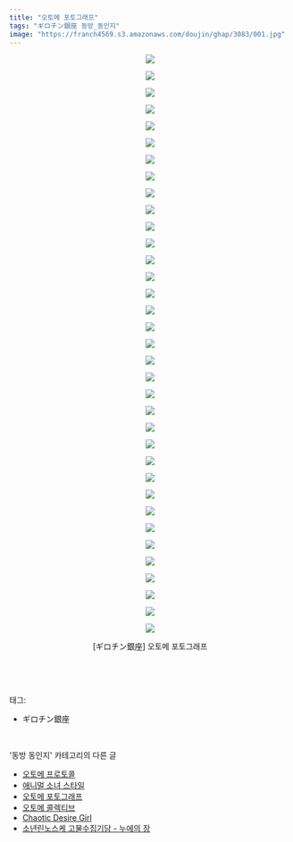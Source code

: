 ```yaml
---
title: "오토메 포토그래프"
tags: "ギロチン銀座 동방_동인지"
image: "https://franch4569.s3.amazonaws.com/doujin/ghap/3083/001.jpg"
---
```

<div class="article">
<p style="text-align: center; clear: none; float: none;"><img src="{{ site.imgserver2 }}/ghap/3083/001.jpg"/></p>
<p style="text-align: center; clear: none; float: none;"><img src="{{ site.imgserver2 }}/ghap/3083/002.jpg"/></p>
<p style="text-align: center; clear: none; float: none;"><img src="{{ site.imgserver2 }}/ghap/3083/003.jpg"/></p>
<p style="text-align: center; clear: none; float: none;"><img src="{{ site.imgserver2 }}/ghap/3083/004.jpg"/></p>
<p style="text-align: center; clear: none; float: none;"><img src="{{ site.imgserver2 }}/ghap/3083/005.jpg"/></p>
<p style="text-align: center; clear: none; float: none;"><img src="{{ site.imgserver2 }}/ghap/3083/006.jpg"/></p>
<p style="text-align: center; clear: none; float: none;"><img src="{{ site.imgserver2 }}/ghap/3083/007.jpg"/></p>
<p style="text-align: center; clear: none; float: none;"><img src="{{ site.imgserver2 }}/ghap/3083/008.jpg"/></p>
<p style="text-align: center; clear: none; float: none;"><img src="{{ site.imgserver2 }}/ghap/3083/009.jpg"/></p>
<p style="text-align: center; clear: none; float: none;"><img src="{{ site.imgserver2 }}/ghap/3083/010.jpg"/></p>
<p style="text-align: center; clear: none; float: none;"><img src="{{ site.imgserver2 }}/ghap/3083/011.jpg"/></p>
<p style="text-align: center; clear: none; float: none;"><img src="{{ site.imgserver2 }}/ghap/3083/012.jpg"/></p>
<p style="text-align: center; clear: none; float: none;"><img src="{{ site.imgserver2 }}/ghap/3083/013.jpg"/></p>
<p style="text-align: center; clear: none; float: none;"><img src="{{ site.imgserver2 }}/ghap/3083/014.jpg"/></p>
<p style="text-align: center; clear: none; float: none;"><img src="{{ site.imgserver2 }}/ghap/3083/015.jpg"/></p>
<p style="text-align: center; clear: none; float: none;"><img src="{{ site.imgserver2 }}/ghap/3083/016.jpg"/></p>
<p style="text-align: center; clear: none; float: none;"><img src="{{ site.imgserver2 }}/ghap/3083/017.jpg"/></p>
<p style="text-align: center; clear: none; float: none;"><img src="{{ site.imgserver2 }}/ghap/3083/018.jpg"/></p>
<p style="text-align: center; clear: none; float: none;"><img src="{{ site.imgserver2 }}/ghap/3083/019.jpg"/></p>
<p style="text-align: center; clear: none; float: none;"><img src="{{ site.imgserver2 }}/ghap/3083/020.jpg"/></p>
<p style="text-align: center; clear: none; float: none;"><img src="{{ site.imgserver2 }}/ghap/3083/021.jpg"/></p>
<p style="text-align: center; clear: none; float: none;"><img src="{{ site.imgserver2 }}/ghap/3083/022.jpg"/></p>
<p style="text-align: center; clear: none; float: none;"><img src="{{ site.imgserver2 }}/ghap/3083/023.jpg"/></p>
<p style="text-align: center; clear: none; float: none;"><img src="{{ site.imgserver2 }}/ghap/3083/024.jpg"/></p>
<p style="text-align: center; clear: none; float: none;"><img src="{{ site.imgserver2 }}/ghap/3083/025.jpg"/></p>
<p style="text-align: center; clear: none; float: none;"><img src="{{ site.imgserver2 }}/ghap/3083/026.jpg"/></p>
<p style="text-align: center; clear: none; float: none;"><img src="{{ site.imgserver2 }}/ghap/3083/027.jpg"/></p>
<p style="text-align: center; clear: none; float: none;"><img src="{{ site.imgserver2 }}/ghap/3083/028.jpg"/></p>
<p style="text-align: center; clear: none; float: none;"><img src="{{ site.imgserver2 }}/ghap/3083/029.jpg"/></p>
<p style="text-align: center; clear: none; float: none;"><img src="{{ site.imgserver2 }}/ghap/3083/030.jpg"/></p>
<p style="text-align: center; clear: none; float: none;"><img src="{{ site.imgserver2 }}/ghap/3083/031.jpg"/></p>
<p style="text-align: center; clear: none; float: none;"><img src="{{ site.imgserver2 }}/ghap/3083/032.jpg"/></p>
<p style="text-align: center; clear: none; float: none;"><img src="{{ site.imgserver2 }}/ghap/3083/033.jpg"/></p>
<p style="text-align: center; clear: none; float: none;"><img src="{{ site.imgserver2 }}/ghap/3083/034.jpg"/></p>
<p style="text-align: center; clear: none; float: none;"><img src="{{ site.imgserver2 }}/ghap/3083/035.jpg"/></p>
<p style="text-align: center; clear: none; float: none;">[ギロチン銀座] 오토메 포토그래프</p>
<p><br/></p>
</div><br/>
<div class="tagTrail">
<p>태그: </p>
<ul>
<li>ギロチン銀座</li>
</ul>
</div><br/>
<div class="another">
<p>'동방 동인지' 카테고리의 다른 글</p>
<ul>
<li><a href="/ghap_3085">오토메 프로토콜</a></li>
<li><a href="/ghap_3084">애니멀 소녀 스타일</a></li>
<li><a href="/ghap_3083">오토메 포토그래프</a></li>
<li><a href="/ghap_3082">오토메 콜렉티브</a></li>
<li><a href="/ghap_3081">Chaotic Desire Girl</a></li>
<li><a href="/ghap_3080">소년린노스케 고물수집기담 - 누에의 장</a></li>
</ul>
</div><br/>
<div class="cb_module cb_fluid">
<div class="cb_wrt cb_profile">
</div><!-- commentList close -->
</div><br/>

